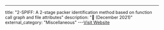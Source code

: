 ---
title: "2-SPIFF: A 2-stage packer identification method based on function call graph and file attributes"
description: "📰  (December 2021)"
external_category: "Miscellaneous"
---[Visit Website](https://link.springer.com/article/10.1007/s10489-021-02347-w)

